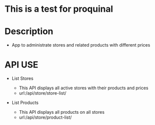 # This is a test for proquinal

# Description

- App to administrate stores and related products with different prices

# API USE
- List Stores 
   * This API displays all active stores with their products and prices
   * url:/api/store/store-list/
    
- List Products 
   * This API displays all products on all stores
   * url:/api/store/product-list/
    

